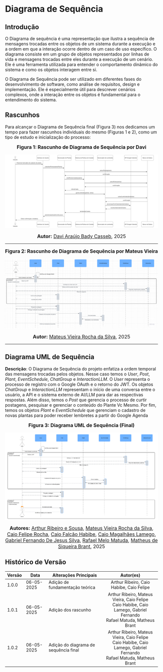 # Diagrama de Sequência

## Introdução

O Diagrama de sequência é uma representação que ilustra a sequência de mensagens trocadas entre os objetos de um sistema durante a execução e a ordem em que a interação ocorre dentro de um caso de uso específico. O diagrama consiste em um grupo de objetos representados por linhas de vida e mensagens trocadas entre eles durante a execução de um cenário. Ele é uma ferramenta utilizada para entender o comportamento dinâmico do sistema e como os objetos interagem entre si.

O Diagrama de Sequência pode ser utilizado em diferentes fases do desenvolvimento de software, como análise de requisitos, design e implementação. Ele é especialmente útil para descrever cenários complexos, onde a interação entre os objetos é fundamental para o entendimento do sistema.

## Rascunhos

Para alcançar o Diagrama de Sequência final (Figura 3) nos dedicamos um tempo para fazer rascunhos individuais do mesmo (Figuras 1 e 2), como um tipo de estudo e inicialização do processo:

<font size="3"><p style="text-align: center"><b>Figura 1: Rascunho de Diagrama de Sequência por Davi</b></p></font>

![Diagrama de Sequencia Davi Casseb](../../assets/rascunho-sequencia-davi.png)

<font size="3"><p style="text-align: center"><b>Autor:</b> [Davi Araújo Bady Casseb][dcasseb], 2025</p></font>

---

<font size="3"><p style="text-align: center"><b>Figura 2: Rascunho de Diagrama de Sequência por Mateus Vieira</b></p></font>

![Diagrama de Sequencia Mateus Vieira](../../assets/rascunho-sequencia-mateus.png)

<font size="3"><p style="text-align: center"><b>Autor:</b> [Mateus Vieira Rocha da Silva][mateusvrs], 2025</p></font>

---


## Diagrama UML de Sequência

**Descrição**: O Diagrama de Sequência do projeto enfatiza a ordem temporal das mensagens trocadas pelos objetos. Nesse caso temos o *User*, *Post*, *Plant*, *EventSchedule*, *ChatGroup* e *InteractionLLM*. O *User* representa o processo de registro com o Google OAuth e o retorno do JWT. Os objetos *ChatGroup* e *InteractionLLM* representam o início de uma conversa entre o usuário, a API e o sistema externo de AI/LLM para dar as respectivas respostas. Além disso, temos o *Post* que gerencia o processo de curtir postagens, pesquisar e gerenciar o conteúdo do Plante Vc Mesmo. Por fim, temos os objetos *Plant* e *EventSchedule* que gerenciam o cadastro de novas plantas para poder receber lembretes a partir do Google Agenda

<font size="3"><p style="text-align: center"><b>Figura 3: Diagrama UML de Sequência (Final)</b></p></font>

![Diagrama de Sequencia](../../assets/diagrama-sequencia.png)

<font size="3"><p style="text-align: center"><b>Autores:</b> [Arthur Ribeiro e Sousa][artrsousa1], [Mateus Vieira Rocha da Silva][mateusvrs], [Caio Felipe Rocha][caio-felipee], [Caio Falcão Habibe][CaioHabibe], [Caio Magalhães Lamego][caiolamego], [Gabriel Fernando De Jesus Silva][MMcLovin], [Rafael Melo Matuda][rmatuda], [Matheus de Siqueira Brant][MatheussBrant], 2025</p></font>

## Histórico de Versão

| Versão | Data       | Alterações Principais                             | Autor(es)        |
|--------|------------|---------------------------------------------------|:----------------:|
| 1.0.0  | 06-05-2025 | Adição de fundamentação teórica                | Arthur Ribeiro, Caio Habibe, Caio Felipe   |
| 1.0.1  | 06-05-2025 | Adição dos rascunho | Arthur Ribeiro, Mateus Vieira, Caio Felipe <br> Caio Habibe, Caio Lamego, Gabriel Fernando <br> Rafael Matuda, Matheus Brant |
| 1.0.2  | 06-05-2025 | Adição do diagrama de sequência final | Arthur Ribeiro, Mateus Vieira, Caio Felipe <br> Caio Habibe, Caio Lamego, Gabriel Fernando <br> Rafael Matuda, Matheus Brant |

[artrsousa1]: https://github.com/artrsousa1  
[CaioHabibe]: https://github.com/CaioHabibe  
[caio-felipee]: https://github.com/caio-felipee  
[caiolamego]: https://github.com/caiolamego  
[dcasseb]: https://github.com/dcasseb  
[MMcLovin]: https://github.com/MMcLovin  
[mateusvrs]: https://github.com/mateusvrs  
[MatheussBrant]: https://github.com/MatheussBrant  
[PedroHenrique061]: https://github.com/PedroHenrique061  
[rmatuda]: https://github.com/rmatuda
